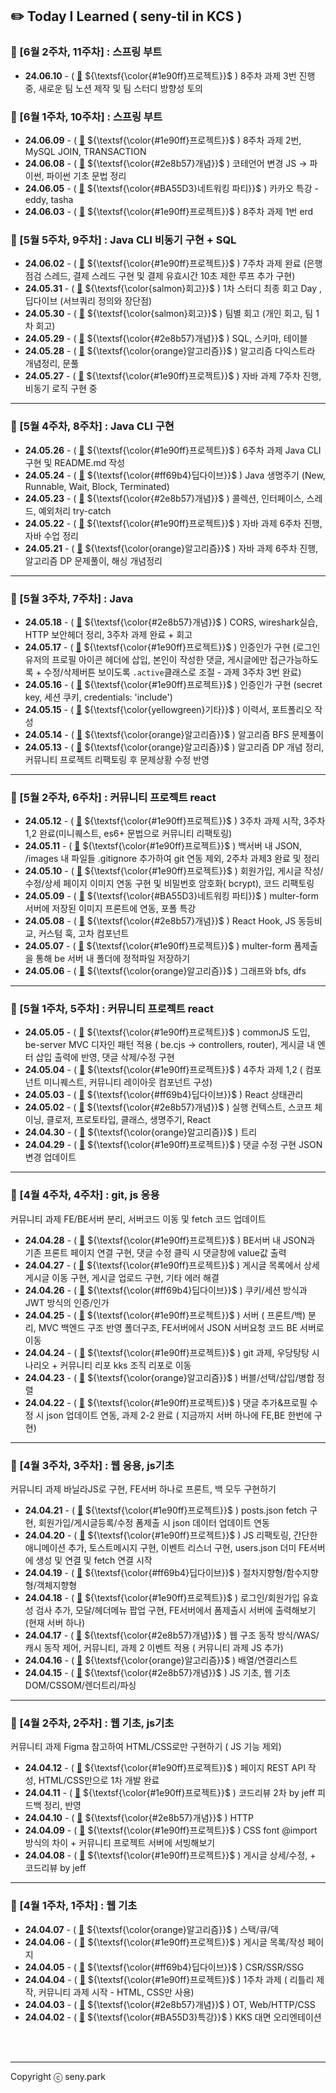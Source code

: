 ## ✏️ Today I Learned ( seny-til in KCS )

### 🍓 [6월 2주차, 11주차] : 스프링 부트

- **24.06.10** - ( [🔗](https://github.com/100-hours-a-week/seny-til/blob/main/May/2024-06-03.md) ${\textsf{\color{#1e90ff}프로젝트}}$ ) 8주차 과제 3번 진행중, 새로운 팀 노션 제작 및 팀 스터디 방향성 토의

### 🍓 [6월 1주차, 10주차] : 스프링 부트

- **24.06.09** - ( [🔗](https://github.com/100-hours-a-week/seny-til/blob/main/May/2024-06-03.md) ${\textsf{\color{#1e90ff}프로젝트}}$ ) 8주차 과제 2번, MySQL JOIN, TRANSACTION
- **24.06.08** - ( [🔗](https://github.com/100-hours-a-week/seny-til/blob/main/May/2024-06-03.md) ${\textsf{\color{#2e8b57}개념}}$ ) 코테언어 변경 JS -> 파이썬, 파이썬 기초 문법 정리
- **24.06.05** - ( [🔗](https://github.com/100-hours-a-week/seny-til/blob/main/May/2024-06-05.md) ${\textsf{\color{#BA55D3}네트워킹 파티}}$ ) 카카오 특강 - eddy, tasha
- **24.06.03** - ( [🔗](https://github.com/100-hours-a-week/seny-til/blob/main/May/2024-06-03.md) ${\textsf{\color{#1e90ff}프로젝트}}$ ) 8주차 과제 1번 erd

### 🍓 [5월 5주차, 9주차] : Java CLI 비동기 구현 + SQL

- **24.06.02** - ( [🔗](https://github.com/100-hours-a-week/seny-til/blob/main/May/2024-06-02.md) ${\textsf{\color{#1e90ff}프로젝트}}$ ) 7주차 과제 완료 (은행 점검 스레드, 결제 스레드 구현 및 결제 유효시간 10초 제한 루프 추가 구현)
- **24.05.31** - ( [🔗](https://github.com/100-hours-a-week/seny-til/blob/main/May/2024-05-31.md) ${\textsf{\color{salmon}회고}}$ ) 1차 스터디 최종 회고 Day , 딥다이브 (서브쿼리 정의와 장단점)
- **24.05.30** - ( [🔗](https://github.com/100-hours-a-week/seny-til/blob/main/May/2024-05-30.md) ${\textsf{\color{salmon}회고}}$ ) 팀별 회고 (개인 회고, 팀 1차 회고)
- **24.05.29** - ( [🔗](https://github.com/100-hours-a-week/seny-til/blob/main/May/2024-05-29.md) ${\textsf{\color{#2e8b57}개념}}$ ) SQL, 스키마, 테이블
- **24.05.28** - ( [🔗](https://github.com/100-hours-a-week/seny-til/blob/main/May/2024-05-22.md) ${\textsf{\color{orange}알고리즘}}$ ) 알고리즘 다익스트라 개념정리, 문풀
- **24.05.27** - ( [🔗](https://github.com/100-hours-a-week/seny-til/blob/main/May/2024-05-27.md) ${\textsf{\color{#1e90ff}프로젝트}}$ ) 자바 과제 7주차 진행, 비동기 로직 구현 중

---

### 🍓 [5월 4주차, 8주차] : Java CLI 구현

- **24.05.26** - ( [🔗](https://github.com/100-hours-a-week/seny-til/blob/main/May/2024-05-26.md) ${\textsf{\color{#1e90ff}프로젝트}}$ ) 6주차 과제 Java CLI 구현 및 README.md 작성
- **24.05.24** - ( [🔗](https://github.com/100-hours-a-week/seny-til/blob/main/May/2024-05-24.md) ${\textsf{\color{#ff69b4}딥다이브}}$ ) Java 생명주기 (New, Runnable, Wait, Block, Terminated)
- **24.05.23** - ( [🔗](https://github.com/100-hours-a-week/seny-til/blob/main/May/2024-05-23.md) ${\textsf{\color{#2e8b57}개념}}$ ) 콜렉션, 인터페이스, 스레드, 예외처리 try-catch
- **24.05.22** - ( [🔗](https://github.com/100-hours-a-week/seny-til/blob/main/May/2024-05-22.md) ${\textsf{\color{#1e90ff}프로젝트}}$ ) 자바 과제 6주차 진행, 자바 수업 정리
- **24.05.21** - ( [🔗](https://github.com/100-hours-a-week/seny-til/blob/main/May/2024-05-21.md) ${\textsf{\color{orange}알고리즘}}$ ) 자바 과제 6주차 진행, 알고리즘 DP 문제풀이, 해싱 개념정리

---

### 🍓 [5월 3주차, 7주차] : Java

- **24.05.18** - ( [🔗](https://github.com/100-hours-a-week/seny-til/blob/main/May/2024-05-18.md) ${\textsf{\color{#2e8b57}개념}}$ ) CORS, wireshark실습, HTTP 보안헤더 정리, 3주차 과제 완료 + 회고
- **24.05.17** - ( [🔗](https://github.com/100-hours-a-week/seny-til/blob/main/May/2024-05-16.md) ${\textsf{\color{#1e90ff}프로젝트}}$ ) 인증인가 구현 (로그인 유저의 프로필 아이콘 헤더에 삽입, 본인이 작성한 댓글, 게시글에만 접근가능하도록 + 수정/삭제버튼 보이도록 `.active`클래스로 조절 - 과제 3주차 3번 완료)
- **24.05.16** - ( [🔗](https://github.com/100-hours-a-week/seny-til/blob/main/May/2024-05-16.md) ${\textsf{\color{#1e90ff}프로젝트}}$ ) 인증인가 구현 (secret key, 세션 쿠키, credentials: 'include')
- **24.05.15** - ( [🔗](https://github.com/100-hours-a-week/seny-til/blob/main/May/2024-05-15.md) ${\textsf{\color{yellowgreen}기타}}$ ) 이력서, 포트폴리오 작성
- **24.05.14** - ( [🔗](https://github.com/100-hours-a-week/seny-til/blob/main/May/2024-05-14.md) ${\textsf{\color{orange}알고리즘}}$ ) 알고리즘 BFS 문제풀이
- **24.05.13** - ( [🔗](https://github.com/100-hours-a-week/seny-til/blob/main/May/2024-05-13.md) ${\textsf{\color{orange}알고리즘}}$ ) 알고리즘 DP 개념 정리, 커뮤니티 프로젝트 리팩토링 후 문제상황 수정 반영

---

### 🍓 [5월 2주차, 6주차] : 커뮤니티 프로젝트 react

- **24.05.12** - ( [🔗](https://github.com/100-hours-a-week/seny-til/blob/main/May/2024-05-12.md) ${\textsf{\color{#1e90ff}프로젝트}}$ ) 3주차 과제 시작, 3주차 1,2 완료(미니퀘스트, es6+ 문법으로 커뮤니티 리팩토링)
- **24.05.11** - ( [🔗](https://github.com/100-hours-a-week/seny-til/blob/main/May/2024-05-11.md) ${\textsf{\color{#1e90ff}프로젝트}}$ ) 백서버 내 JSON, /images 내 파일들 .gitignore 추가하여 git 연동 제외, 2주차 과제3 완료 및 정리
- **24.05.10** - ( [🔗](https://github.com/100-hours-a-week/seny-til/blob/main/May/2024-05-10.md) ${\textsf{\color{#1e90ff}프로젝트}}$ ) 회원가입, 게시글 작성/수정/상세 페이지 이미지 연동 구현 및 비밀번호 암호화( bcrypt), 코드 리팩토링
- **24.05.09** - ( [🔗](https://github.com/100-hours-a-week/seny-til/blob/main/May/2024-05-09.md) ${\textsf{\color{#BA55D3}네트워킹 파티}}$ ) multer-form 서버에 저장된 이미지 프론트에 연동, 포폴 특강
- **24.05.08** - ( [🔗](https://github.com/100-hours-a-week/seny-til/blob/main/May/2024-05-08.md) ${\textsf{\color{#2e8b57}개념}}$ ) React Hook, JS 동등비교, 커스텀 훅, 고차 컴포넌트
- **24.05.07** - ( [🔗](https://github.com/100-hours-a-week/seny-til/blob/main/May/2024-05-07.md) ${\textsf{\color{#1e90ff}프로젝트}}$ ) multer-form 폼제출을 통해 be 서버 내 폴더에 정적파일 저장하기
- **24.05.06** - ( [🔗](https://github.com/100-hours-a-week/seny-til/blob/main/May/2024-05-06.md) ${\textsf{\color{orange}알고리즘}}$ ) 그래프와 bfs, dfs

---

### 🍓 [5월 1주차, 5주차] : 커뮤니티 프로젝트 react

- **24.05.05** - ( [🔗](https://github.com/100-hours-a-week/seny-til/blob/main/May/2024-05-05.md) ${\textsf{\color{#1e90ff}프로젝트}}$ ) commonJS 도입, be-server MVC 디자인 패턴 적용 ( be.cjs → controllers, router), 게시글 내 엔터 삽입 출력에 반영, 댓글 삭제/수정 구현
- **24.05.04** - ( [🔗](https://github.com/100-hours-a-week/seny-til/blob/main/May/2024-05-04.md) ${\textsf{\color{#1e90ff}프로젝트}}$ ) 4주차 과제 1,2 ( 컴포넌트 미니퀘스트, 커뮤니티 레이아웃 컴포넌트 구성)
- **24.05.03** - ( [🔗](https://github.com/100-hours-a-week/seny-til/blob/main/May/2024-05-03.md) ${\textsf{\color{#ff69b4}딥다이브}}$ ) React 상태관리
- **24.05.02** - ( [🔗](https://github.com/100-hours-a-week/seny-til/blob/main/May/2024-05-02.md) ${\textsf{\color{#2e8b57}개념}}$ ) 실행 컨텍스트, 스코프 체이닝, 클로저, 프로토타입, 클래스, 생명주기, React
- **24.04.30** - ( [🔗](https://github.com/100-hours-a-week/seny-til/blob/main/Apr/2024-04-30.md) ${\textsf{\color{orange}알고리즘}}$ ) 트리
- **24.04.29** - ( [🔗](https://github.com/100-hours-a-week/seny-til/blob/main/Apr/2024-04-29.md) ${\textsf{\color{#1e90ff}프로젝트}}$ ) 댓글 수정 구현 JSON 변경 업데이트

---

### 🍓 [4월 4주차, 4주차] : git, js 응용

커뮤니티 과제 FE/BE서버 분리, 서버코드 이동 및 fetch 코드 업데이트

- **24.04.28** - ( [🔗](https://github.com/100-hours-a-week/seny-til/blob/main/Apr/2024-04-28.md) ${\textsf{\color{#1e90ff}프로젝트}}$ ) BE서버 내 JSON과 기존 프론트 페이지 연결 구현, 댓글 수정 클릭 시 댓글창에 value값 출력
- **24.04.27** - ( [🔗](https://github.com/100-hours-a-week/seny-til/blob/main/Apr/2024-04-27.md) ${\textsf{\color{#1e90ff}프로젝트}}$ ) 게시글 목록에서 상세 게시글 이동 구현, 게시글 업로드 구현, 기타 에러 해결
- **24.04.26** - ( [🔗](https://github.com/100-hours-a-week/seny-til/blob/main/Apr/2024-04-26.md) ${\textsf{\color{#ff69b4}딥다이브}}$ ) 쿠키/세션 방식과 JWT 방식의 인증/인가
- **24.04.25** - ( [🔗](https://github.com/100-hours-a-week/seny-til/blob/main/Apr/2024-04-25.md) ${\textsf{\color{#1e90ff}프로젝트}}$ ) 서버 ( 프론트/백) 분리, MVC 백엔드 구조 반영 폴더구조, FE서버에서 JSON 서버요청 코드 BE 서버로 이동
- **24.04.24** - ( [🔗](https://github.com/100-hours-a-week/seny-til/blob/main/Apr/2024-04-24.md) ${\textsf{\color{#1e90ff}프로젝트}}$ ) git 과제, 우당탕탕 시나리오 + 커뮤니티 리포 kks 조직 리포로 이동
- **24.04.23** - ( [🔗](https://github.com/100-hours-a-week/seny-til/blob/main/Apr/2024-04-23.md) ${\textsf{\color{orange}알고리즘}}$ ) 버블/선택/삽입/병합 정렬
- **24.04.22** - ( [🔗](https://github.com/100-hours-a-week/seny-til/blob/main/Apr/2024-04-22.md) ${\textsf{\color{#1e90ff}프로젝트}}$ ) 댓글 추가&프로필 수정 시 json 업데이트 연동, 과제 2-2 완료 ( 지금까지 서버 하나에 FE,BE 한번에 구현)

---

### 🍓 [4월 3주차, 3주차] : 웹 응용, js기초

커뮤니티 과제 바닐라JS로 구현, FE서버 하나로 프론트, 백 모두 구현하기

- **24.04.21** - ( [🔗](https://github.com/100-hours-a-week/seny-til/blob/main/Apr/2024-04-21.md) ${\textsf{\color{#1e90ff}프로젝트}}$ ) posts.json fetch 구현, 회원가입/게시글등록/수정 폼제출 시 json 데이터 업데이트 연동
- **24.04.20** - ( [🔗](https://github.com/100-hours-a-week/seny-til/blob/main/Apr/2024-04-20.md) ${\textsf{\color{#1e90ff}프로젝트}}$ ) JS 리팩토링, 간단한 애니메이션 추가, 토스트메시지 구현, 이벤트 리스너 구현, users.json 더미 FE서버에 생성 및 연결 및 fetch 연결 시작
- **24.04.19** - ( [🔗](https://github.com/100-hours-a-week/seny-til/blob/main/Apr/2024-04-19.md) ${\textsf{\color{#ff69b4}딥다이브}}$ ) 절차지향형/함수지향형/객체지향형
- **24.04.18** - ( [🔗](https://github.com/100-hours-a-week/seny-til/blob/main/Apr/2024-04-18.md) ${\textsf{\color{#1e90ff}프로젝트}}$ ) 로그인/회원가입 유효성 검사 추가, 모달/헤더메뉴 팝업 구현, FE서버에서 폼제출시 서버에 출력해보기 (현재 서버 하나)
- **24.04.17** - ( [🔗](https://github.com/100-hours-a-week/seny-til/blob/main/Apr/2024-04-17.md) ${\textsf{\color{#2e8b57}개념}}$ ) 웹 구조 동작 방식/WAS/캐시 동작 제어, 커뮤니티, 과제 2 이벤트 적용 ( 커뮤니티 과제 JS 추가)
- **24.04.16** - ( [🔗](https://github.com/100-hours-a-week/seny-til/blob/main/Apr/2024-04-16.md) ${\textsf{\color{orange}알고리즘}}$ ) 배열/연결리스트
- **24.04.15** - ( [🔗](https://github.com/100-hours-a-week/seny-til/blob/main/Apr/2024-04-15.md) ${\textsf{\color{#2e8b57}개념}}$ ) JS 기초, 웹 기초 DOM/CSSOM/렌더트리/파싱

---

### 🍓 [4월 2주차, 2주차] : 웹 기초, js기초

커뮤니티 과제 Figma 참고하여 HTML/CSS로만 구현하기 ( JS 기능 제외)

- **24.04.12** - ( [🔗](https://github.com/100-hours-a-week/seny-til/blob/main/Apr/2024-04-12.md) ${\textsf{\color{#1e90ff}프로젝트}}$ ) 페이지 REST API 작성, HTML/CSS만으로 1차 개발 완료
- **24.04.11** - ( [🔗](https://sen2y-it.tistory.com/12?category=1175353) ${\textsf{\color{#1e90ff}프로젝트}}$ ) 코드리뷰 2차 by jeff 피드백 정리, 반영
- **24.04.10** - ( [🔗](https://sen2y-it.tistory.com/11?category=1175353) ${\textsf{\color{#2e8b57}개념}}$ ) HTTP
- **24.04.09** - ( [🔗](https://github.com/100-hours-a-week/seny-til/blob/main/Apr/2024-04-09.md) ${\textsf{\color{#1e90ff}프로젝트}}$ ) CSS font @import 방식의 차이 + 커뮤니티 프로젝트 서버에 서빙해보기
- **24.04.08** - ( [🔗](https://github.com/100-hours-a-week/seny-til/blob/main/Apr/2024-04-08.md) ${\textsf{\color{#1e90ff}프로젝트}}$ ) 게시글 상세/수정, + 코드리뷰 by jeff

---

### 🍓 [4월 1주차, 1주차] : 웹 기초

- **24.04.07** - ( [🔗](https://github.com/100-hours-a-week/seny-til/blob/main/Apr/2024-04-07.md) ${\textsf{\color{orange}알고리즘}}$ ) 스택/큐/덱
- **24.04.06** - ( [🔗](https://github.com/100-hours-a-week/seny-til/blob/main/Apr/2024-04-06.md) ${\textsf{\color{#1e90ff}프로젝트}}$ ) 게시글 목록/작성 페이지
- **24.04.05** - ( [🔗](https://github.com/100-hours-a-week/seny-til/blob/main/Apr/2024-04-05.md) ${\textsf{\color{#ff69b4}딥다이브}}$ ) CSR/SSR/SSG
- **24.04.04** - ( [🔗](https://sen2y-it.tistory.com/6) ${\textsf{\color{#1e90ff}프로젝트}}$ ) 1주차 과제 ( 리틀리 제작, 커뮤니티 과제 시작 - HTML, CSS만 사용)
- **24.04.03** - ( [🔗](https://sen2y-it.tistory.com/5) ${\textsf{\color{#2e8b57}개념}}$ ) OT, Web/HTTP/CSS
- **24.04.02** - ( [🔗](https://sen2y-it.tistory.com/2) ${\textsf{\color{#BA55D3}특강}}$ ) KKS 대면 오리엔테이션
<br/>
<br/>
<hr/>

Copyright ⓒ seny.park
